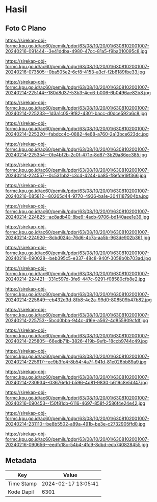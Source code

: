 # Hasil

## Foto C Plano

https://sirekap-obj-formc.kpu.go.id/ac60/pemilu/pdpr/63/08/10/20/01/6308102001007-20240216-091444--3e41ddba-4980-47cc-81a5-f9ba010095c8.jpg

https://sirekap-obj-formc.kpu.go.id/ac60/pemilu/pdpr/63/08/10/20/01/6308102001007-20240216-073505--0ba505e2-6cf8-4153-a3cf-f2b6189fbe33.jpg

https://sirekap-obj-formc.kpu.go.id/ac60/pemilu/pdpr/63/08/10/20/01/6308102001007-20240214-225144--180d8d37-53b3-4ec6-b006-6b0496ae82b8.jpg

https://sirekap-obj-formc.kpu.go.id/ac60/pemilu/pdpr/63/08/10/20/01/6308102001007-20240214-225233--1d3a1c05-9f82-4301-bacc-d0dce592a6c8.jpg

https://sirekap-obj-formc.kpu.go.id/ac60/pemilu/pdpr/63/08/10/20/01/6308102001007-20240214-225320--fabdcc4c-0882-4e68-a760-2a13bce623dc.jpg

https://sirekap-obj-formc.kpu.go.id/ac60/pemilu/pdpr/63/08/10/20/01/6308102001007-20240214-225354--0fe4bf2b-2c0f-471e-8d87-3b29a86ec385.jpg

https://sirekap-obj-formc.kpu.go.id/ac60/pemilu/pdpr/63/08/10/20/01/6308102001007-20240214-224557--0c531bb2-c3c4-4244-ba85-f8efde19f366.jpg

https://sirekap-obj-formc.kpu.go.id/ac60/pemilu/pdpr/63/08/10/20/01/6308102001007-20240216-085812--80265d44-9770-4936-ba1e-3041187904ba.jpg

https://sirekap-obj-formc.kpu.go.id/ac60/pemilu/pdpr/63/08/10/20/01/6308102001007-20240214-224825--ac8adb40-8be9-4acb-9706-bd140aee1e39.jpg

https://sirekap-obj-formc.kpu.go.id/ac60/pemilu/pdpr/63/08/10/20/01/6308102001007-20240214-224920--8cbd024c-76d6-4c7a-aa5b-963de902b361.jpg

https://sirekap-obj-formc.kpu.go.id/ac60/pemilu/pdpr/63/08/10/20/01/6308102001007-20240216-090028--beb395c5-e337-48c8-940f-3058b0b703ad.jpg

https://sirekap-obj-formc.kpu.go.id/ac60/pemilu/pdpr/63/08/10/20/01/6308102001007-20240214-224421--331c597d-3fe6-447c-9291-f08580cfb8e2.jpg

https://sirekap-obj-formc.kpu.go.id/ac60/pemilu/pdpr/63/08/10/20/01/6308102001007-20240214-225649--eb432d3d-8fb8-4e2a-99d0-808509b47b82.jpg

https://sirekap-obj-formc.kpu.go.id/ac60/pemilu/pdpr/63/08/10/20/01/6308102001007-20240214-225753--5bcd0bba-944c-416e-a562-4d855909cfdf.jpg

https://sirekap-obj-formc.kpu.go.id/ac60/pemilu/pdpr/63/08/10/20/01/6308102001007-20240214-225805--66edb71b-3826-419b-9efb-18ccb9744c49.jpg

https://sirekap-obj-formc.kpu.go.id/ac60/pemilu/pdpr/63/08/10/20/01/6308102001007-20240214-225917--ec9b3fe4-8b54-4a7f-941d-81e026bb89a9.jpg

https://sirekap-obj-formc.kpu.go.id/ac60/pemilu/pdpr/63/08/10/20/01/6308102001007-20240214-230934--03676e1d-b596-4d81-9830-b619c8e5bf47.jpg

https://sirekap-obj-formc.kpu.go.id/ac60/pemilu/pdpr/63/08/10/20/01/6308102001007-20240216-090453--150f81cb-6116-4697-858f-2586f4e24e42.jpg

https://sirekap-obj-formc.kpu.go.id/ac60/pemilu/pdpr/63/08/10/20/01/6308102001007-20240214-231110--be8b5502-a89a-491b-be3e-c2732905ffd0.jpg

https://sirekap-obj-formc.kpu.go.id/ac60/pemilu/pdpr/63/08/10/20/01/6308102001007-20240216-090656--eedfc18c-54b4-4fc9-8dbd-ecb740828455.jpg


## Metadata

| Key        | Value               |
| ---------- | ------------------- |
| Time Stamp | 2024-02-17 13:05:41 |
| Kode Dapil | 6301                |



